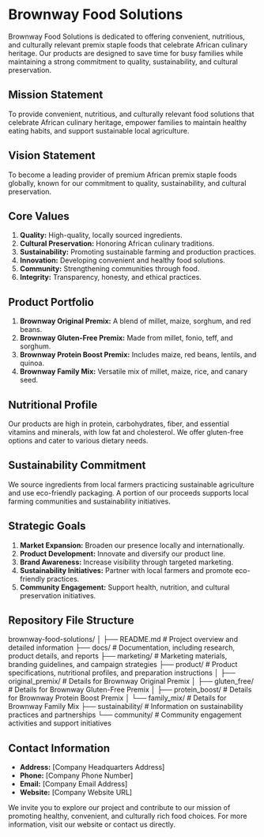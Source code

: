 # Brownway Food Solutions

Brownway Food Solutions is dedicated to offering convenient, nutritious, and culturally relevant premix staple foods that celebrate African culinary heritage. Our products are designed to save time for busy families while maintaining a strong commitment to quality, sustainability, and cultural preservation.

## Mission Statement
To provide convenient, nutritious, and culturally relevant food solutions that celebrate African culinary heritage, empower families to maintain healthy eating habits, and support sustainable local agriculture.

## Vision Statement
To become a leading provider of premium African premix staple foods globally, known for our commitment to quality, sustainability, and cultural preservation.

## Core Values
1. **Quality:** High-quality, locally sourced ingredients.
2. **Cultural Preservation:** Honoring African culinary traditions.
3. **Sustainability:** Promoting sustainable farming and production practices.
4. **Innovation:** Developing convenient and healthy food solutions.
5. **Community:** Strengthening communities through food.
6. **Integrity:** Transparency, honesty, and ethical practices.

## Product Portfolio
1. **Brownway Original Premix:** A blend of millet, maize, sorghum, and red beans.
2. **Brownway Gluten-Free Premix:** Made from millet, fonio, teff, and sorghum.
3. **Brownway Protein Boost Premix:** Includes maize, red beans, lentils, and quinoa.
4. **Brownway Family Mix:** Versatile mix of millet, maize, rice, and canary seed.

## Nutritional Profile
Our products are high in protein, carbohydrates, fiber, and essential vitamins and minerals, with low fat and cholesterol. We offer gluten-free options and cater to various dietary needs.

## Sustainability Commitment
We source ingredients from local farmers practicing sustainable agriculture and use eco-friendly packaging. A portion of our proceeds supports local farming communities and sustainability initiatives.

## Strategic Goals
1. **Market Expansion:** Broaden our presence locally and internationally.
2. **Product Development:** Innovate and diversify our product line.
3. **Brand Awareness:** Increase visibility through targeted marketing.
4. **Sustainability Initiatives:** Partner with local farmers and promote eco-friendly practices.
5. **Community Engagement:** Support health, nutrition, and cultural preservation initiatives.

## Repository File Structure
brownway-food-solutions/
│
├── README.md             # Project overview and detailed information
├── docs/                 # Documentation, including research, product details, and reports
├── marketing/            # Marketing materials, branding guidelines, and campaign strategies
├── product/              # Product specifications, nutritional profiles, and preparation instructions
│   ├── original_premix/  # Details for Brownway Original Premix
│   ├── gluten_free/      # Details for Brownway Gluten-Free Premix
│   ├── protein_boost/    # Details for Brownway Protein Boost Premix
│   └── family_mix/       # Details for Brownway Family Mix
├── sustainability/       # Information on sustainability practices and partnerships
└── community/            # Community engagement activities and support initiatives

## Contact Information
- **Address:** [Company Headquarters Address]
- **Phone:** [Company Phone Number]
- **Email:** [Company Email Address]
- **Website:** [Company Website URL]

We invite you to explore our project and contribute to our mission of promoting healthy, convenient, and culturally rich food choices. For more information, visit our website or contact us directly.
